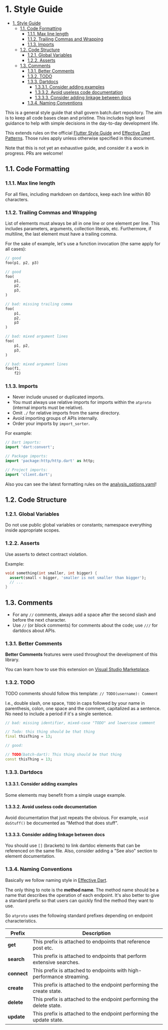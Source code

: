 # 1. Style Guide

<!-- TOC -->

- [1. Style Guide](#1-style-guide)
  - [1.1. Code Formatting](#11-code-formatting)
    - [1.1.1. Max line length](#111-max-line-length)
    - [1.1.2. Trailing Commas and Wrapping](#112-trailing-commas-and-wrapping)
    - [1.1.3. Imports](#113-imports)
  - [1.2. Code Structure](#12-code-structure)
    - [1.2.1. Global Variables](#121-global-variables)
    - [1.2.2. Asserts](#122-asserts)
  - [1.3. Comments](#13-comments)
    - [1.3.1. Better Comments](#131-better-comments)
    - [1.3.2. TODO](#132-todo)
    - [1.3.3. Dartdocs](#133-dartdocs)
      - [1.3.3.1. Consider adding examples](#1331-consider-adding-examples)
      - [1.3.3.2. Avoid useless code documentation](#1332-avoid-useless-code-documentation)
      - [1.3.3.3. Consider adding linkage between docs](#1333-consider-adding-linkage-between-docs)
    - [1.3.4. Naming Conventions](#134-naming-conventions)

<!-- /TOC -->

This is a general style guide that shall govern batch.dart repository. The aim is to keep
all code bases clean and pristine. This includes high level guidance to help with simple decisions
in the day-to-day development life.

This extends rules on the official [Flutter Style
Guide](https://github.com/flutter/flutter/wiki/Style-guide-for-Flutter-repo) and [Effective Dart
Patterns](https://dart.dev/guides/language/effective-dart). Those rules apply unless otherwise
specified in this document.

Note that this is not yet an exhaustive guide, and consider it a work in progress. PRs are welcome!

## 1.1. Code Formatting

### 1.1.1. Max line length

For all files, including markdown on dartdocs, keep each line within 80 characters.

### 1.1.2. Trailing Commas and Wrapping

List of elements must always be all in one line or one element per line. This includes parameters,
arguments, collection literals, etc. Furthermore, if multiline, the last element must have a
trailing comma.

For the sake of example, let's use a function invocation (the same apply for all cases):

```dart
// good
foo(p1, p2, p3)

// good
foo(
    p1,
    p2,
    p3,
)

// bad: missing trailing comma
foo(
    p1,
    p2,
    p3
)

// bad: mixed argument lines
foo(
    p1, p2,
    p3,
)

// bad: mixed argument lines
foo(f1,
    f2)
```

### 1.1.3. Imports

- Never include unused or duplicated imports.
- You must always use relative imports for imports within the `atproto` (internal imports must
  be relative).
- Omit `./` for relative imports from the same directory.
- Avoid importing groups of APIs internally.
- Order your imports by `import_sorter`.

For example:

```dart
// Dart imports:
import 'dart:convert';

// Package imports:
import 'package:http/http.dart' as http;

// Project imports:
import 'client.dart';
```

Also you can see the latest formatting rules on the [analysis_options.yaml](https://github.com/myConsciousness/atproto.dart/blob/main/analysis_options.yaml)!

## 1.2. Code Structure

### 1.2.1. Global Variables

Do not use public global variables or constants; namespace everything inside appropriate scopes.

### 1.2.2. Asserts

Use asserts to detect contract violation.

Example:

```dart
void something(int smaller, int bigger) {
  assert(small < bigger, 'smaller is not smaller than bigger');
  // ...
}
```

## 1.3. Comments

- For any `//` comments, always add a space after the second slash and before the next character.
- Use `//` (or block comments) for comments about the code; use `///` for dartdocs about APIs.

### 1.3.1. Better Comments

**Better Comments** features were used throughout the development of this library.

You can learn how to use this extension on [Visual Studio Marketplace](https://marketplace.visualstudio.com/items?itemName=aaron-bond.better-comments).

### 1.3.2. TODO

TODO comments should follow this template: `// TODO(username): Comment`

I.e., double slash, one space, `TODO` in caps followed by your name in parenthesis, colon, one space
and the comment, capitalized as a sentence. No need to include a period if it's a single sentence.

```dart
// bad: missing identifier, mixed-case "TODO" and lowercase comment

// Todo: this thing should be that thing
final thisThing = 13;

// good:

// TODO(batch-dart): This thing should be that thing
const thisThing = 13;
```

### 1.3.3. Dartdocs

#### 1.3.3.1. Consider adding examples

Some elements may benefit from a simple usage example.

#### 1.3.3.2. Avoid useless code documentation

Avoid documentation that just repeats the obvious. For example, `void doStuff()` be documented as
"Method that does stuff".

#### 1.3.3.3. Consider adding linkage between docs

You should use `[]` (brackets) to link dartdoc elements that can be referenced on the same file.
Also, consider adding a "See also" section to element documentation.

### 1.3.4. Naming Conventions

Basically we follow naming style in [Effective Dart](https://dart.dev/guides/language/effective-dart/style).

The only thing to note is the **method name**. The method name should be a name that describes the operation of each endpoint. It's also better to give a standard prefix so that users can quickly find the method they want to use.

So `atproto` uses the following standard prefixes depending on endpoint characteristics.

| Prefix      | Description                                                           |
| ----------- | --------------------------------------------------------------------- |
| **get**     | This prefix is attached to endpoints that reference post etc.         |
| **search**  | This prefix is attached to endpoints that perform extensive searches. |
| **connect** | This prefix is attached to endpoints with high-performance streaming. |
| **create**  | This prefix is attached to the endpoint performing the create state.  |
| **delete**  | This prefix is attached to the endpoint performing the delete state.  |
| **update**  | This prefix is attached to the endpoint performing the update state.  |
